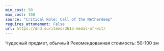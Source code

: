 ```yaml
---
min_cost: 50
max_cost: 100
source: "Critical Role: Call of the Netherdeep"
requires_attunement: False
url: https://dnd.su/items/3613-medal-of-wit/
---
```


Чудесный предмет, обычный
Рекомендованная стоимость: 50-100 зм